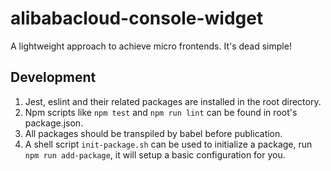 # alibabacloud-console-widget
A lightweight approach to achieve micro frontends. It's dead simple!

## Development
1. Jest, eslint and their related packages are installed in the root directory.
2. Npm scripts like `npm test` and `npm run lint` can be found in root's package.json.
3. All packages should be transpiled by babel before publication.
4. A shell script `init-package.sh` can be used to initialize a package, run `npm run add-package`, it will setup a basic configuration for you.
